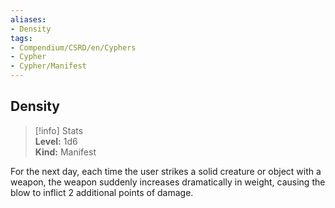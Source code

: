 ```yaml
---
aliases:
- Density
tags:
- Compendium/CSRD/en/Cyphers
- Cypher
- Cypher/Manifest
---
```


  
## Density  
>[!info] Stats  
> **Level:** 1d6  
> **Kind:** Manifest
  
For the next day, each time the user strikes a solid creature or object with a weapon, the weapon suddenly increases dramatically in weight, causing the blow to inflict 2 additional points of damage.